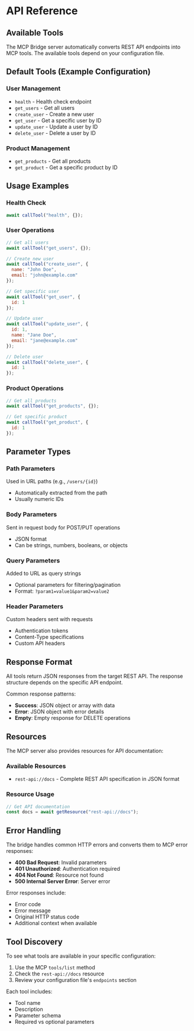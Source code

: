 # API Reference

## Available Tools

The MCP Bridge server automatically converts REST API endpoints into MCP tools. The available tools depend on your configuration file.

## Default Tools (Example Configuration)

### User Management
- `health` - Health check endpoint
- `get_users` - Get all users  
- `create_user` - Create a new user
- `get_user` - Get a specific user by ID
- `update_user` - Update a user by ID
- `delete_user` - Delete a user by ID

### Product Management
- `get_products` - Get all products
- `get_product` - Get a specific product by ID

## Usage Examples

### Health Check
```javascript
await callTool("health", {});
```

### User Operations
```javascript
// Get all users
await callTool("get_users", {});

// Create new user
await callTool("create_user", {
  name: "John Doe",
  email: "john@example.com"
});

// Get specific user
await callTool("get_user", {
  id: 1
});

// Update user
await callTool("update_user", {
  id: 1,
  name: "Jane Doe",
  email: "jane@example.com"
});

// Delete user
await callTool("delete_user", {
  id: 1
});
```

### Product Operations
```javascript
// Get all products
await callTool("get_products", {});

// Get specific product
await callTool("get_product", {
  id: 1
});
```

## Parameter Types

### Path Parameters
Used in URL paths (e.g., `/users/{id}`)
- Automatically extracted from the path
- Usually numeric IDs

### Body Parameters
Sent in request body for POST/PUT operations
- JSON format
- Can be strings, numbers, booleans, or objects

### Query Parameters
Added to URL as query strings
- Optional parameters for filtering/pagination
- Format: `?param1=value1&param2=value2`

### Header Parameters
Custom headers sent with requests
- Authentication tokens
- Content-Type specifications
- Custom API headers

## Response Format

All tools return JSON responses from the target REST API. The response structure depends on the specific API endpoint.

Common response patterns:
- **Success**: JSON object or array with data
- **Error**: JSON object with error details
- **Empty**: Empty response for DELETE operations

## Resources

The MCP server also provides resources for API documentation:

### Available Resources
- `rest-api://docs` - Complete REST API specification in JSON format

### Resource Usage
```javascript
// Get API documentation
const docs = await getResource("rest-api://docs");
```

## Error Handling

The bridge handles common HTTP errors and converts them to MCP error responses:

- **400 Bad Request**: Invalid parameters
- **401 Unauthorized**: Authentication required
- **404 Not Found**: Resource not found
- **500 Internal Server Error**: Server error

Error responses include:
- Error code
- Error message
- Original HTTP status code
- Additional context when available

## Tool Discovery

To see what tools are available in your specific configuration:

1. Use the MCP `tools/list` method
2. Check the `rest-api://docs` resource
3. Review your configuration file's `endpoints` section

Each tool includes:
- Tool name
- Description
- Parameter schema
- Required vs optional parameters
